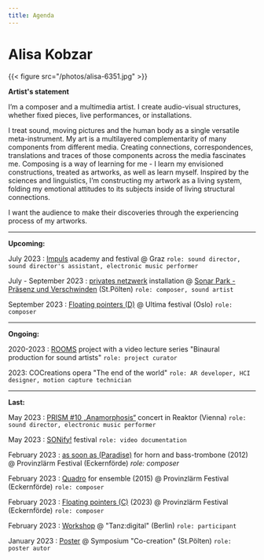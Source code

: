 ```yaml
---
title: Agenda
---
```


# Alisa Kobzar 

{{< figure src="/photos/alisa-6351.jpg" >}}

**Artist's statement**

I’m a composer and a multimedia artist. I create audio-visual structures, whether fixed pieces, live performances, or installations. 

I treat sound, moving pictures and the human body as a single versatile meta-instrument. My art is a multilayered complementarity of many components from different media. Creating connections, correspondences, translations and traces of those components across the media fascinates me. 
Composing is a way of learning for me - I learn my envisioned constructions, treated as artworks, as well as learn myself. 
Inspired by the sciences and linguistics, I’m constructing my artwork as a living system, folding my emotional attitudes to its subjects inside of living structural connections. 

I want the audience to make their discoveries through the experiencing process of my artworks.

<hr />

**Upcoming:**

July 2023 : [Impuls](https://www.impuls.cc/) academy and festival @ Graz `role: sound director, sound director's assistant, electronic music performer`

July - September 2023 : [privates netzwerk](https://alisakobzar.github.io/installations/privatenetworks/) installation @  [Sonar Park - Präsenz und Verschwinden](https://ima.or.at/de/projekt/sonar_park_23/) (St.Pölten) `role: composer, sound artist`

September 2023 : [Floating pointers (D)]() @ Ultima festival (Oslo) `role: composer`

<hr />

**Ongoing:**

2020-2023 : [ROOMS](https://roomsua.com/) project with a video lecture series "Binaural production for sound artists" `role: project curator`

2023: COCreations opera "The end of the world" `role: AR developer, HCI designer, motion capture technician`

<hr />

**Last:**

May 2023 : [PRISM #10 „Anamorphosis“](https://www.reaktor.art/programm/airborne-extended) concert in Reaktor (Vienna) `role: sound director, electronic music performer`

May 2023 : [SONify!](https://sonify.at/) festival `role: video documentation`

February 2023 : [as soon as (Paradise)](https://alisakobzar.github.io/acoustic/assoonasparadise/) for horn and bass-trombone (2012) @ Provinzlärm Festival (Eckernförde) *role: composer*

February 2023 : [Quadro](https://alisakobzar.github.io/acoustic/quadro/) for ensemble (2015) @ Provinzlärm Festival (Eckernförde) `role: composer`

February 2023 : [Floating pointers (C)](https://alisakobzar.github.io/duo-rotkaeppchen/floatingpointersabc/) (2023) @ Provinzlärm Festival (Eckernförde) `role: composer`

February 2023 : [Workshop](https://www.facebook.com/events/817990879254899/?paipv=0&eav=AfYfVLF7D-KJVZMRScmJLrV42rcUoi_kfbSzoI-aeht9HGCizA86QB9GP789D3RExCI&_rdr)  @ "Tanz:digital" (Berlin) `role: participant`

January 2023 : [Poster](https://drive.google.com/file/d/1t02Ne2klwMuecEiia4Wm3UqLn4ShcUte/view) @ Symposium "Co-creation" (St.Pölten) `role: poster autor`



